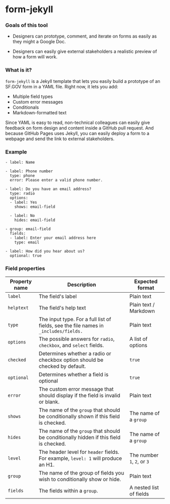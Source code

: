 # form-jekyll

### Goals of this tool

- Designers can prototype, comment, and iterate on forms as easily as they might a Google Doc.

- Designers can easily give external stakeholders a realistic preview of how a form will work.

### What is it?

`form-jekyll` is a Jekyll template that lets you easily build a prototype of an SF.GOV form in a YAML file. Right now, it lets you add:

- Multiple field types
- Custom error messages
- Conditionals
- Markdown-formatted text

Since YAML is easy to read, non-technical colleagues can easily give feedback on form design and content inside a GitHub pull request. And because GitHub Pages uses Jekyll, you can easily deploy a form to a webpage and send the link to external stakeholders.

### Example

```
- label: Name

- label: Phone number
  type: phone
  error: Please enter a valid phone number.

- label: Do you have an email address?
  type: radio
  options:
  - label: Yes
    shows: email-field

  - label: No
    hides: email-field

- group: email-field
  fields:
  - label: Enter your email address here
    type: email

- label: How did you hear about us?
  optional: true
```

### Field properties

| Property name   | Description                                                                           | Expected format       |
|----------|---------------------------------------------------------------------------------------|-----------------------|
| `label`    | The field's label                                                                     | Plain text            |
| `helptext` | The field's help text                                                                 | Plain text / Markdown |
| `type`     | The input type. For a full list of fields, see the file names in `_includes/fields.`  | Plain text            |
| `options`  | The possible answers for `radio`, `checkbox`, and `select` fields.                    | A list of options     |
| `checked`  | Determines whether a radio or checkbox option should be checked by default.            | `true`                |
| `optional` | Determines whether a field is optional                                                | `true`                |
| `error`    | The custom error message that should display if the field is invalid or blank.        | Plain text            |
| `shows`    | The name of the `group` that should be conditionally shown if this field is checked.  | The name of a `group` |
| `hides`    | The name of the `group` that should be conditionally hidden if this field is checked.  | The name of a `group` |
| `level`    |  The header level for `header` fields. For example, `level: 1` will produce an H1. | The number `1`, `2`, or `3`|
| `group` | The name of the group of fields you wish to conditionally show or hide. | Plain text |
| `fields` | The fields within a `group`. | A nested list of fields |